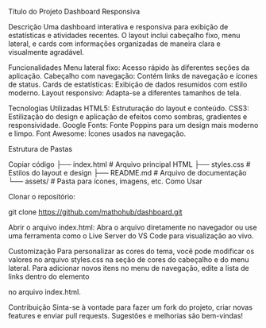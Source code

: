 Título do Projeto
Dashboard Responsiva

Descrição
Uma dashboard interativa e responsiva para exibição de estatísticas e atividades recentes. O layout inclui cabeçalho fixo, menu lateral, e cards com informações organizadas de maneira clara e visualmente agradável.

Funcionalidades
Menu lateral fixo: Acesso rápido às diferentes seções da aplicação.
Cabeçalho com navegação: Contém links de navegação e ícones de status.
Cards de estatísticas: Exibição de dados resumidos com estilo moderno.
Layout responsivo: Adapta-se a diferentes tamanhos de tela.

Tecnologias Utilizadas
HTML5: Estruturação do layout e conteúdo.
CSS3: Estilização do design e aplicação de efeitos como sombras, gradientes e responsividade.
Google Fonts: Fonte Poppins para um design mais moderno e limpo.
Font Awesome: Ícones usados na navegação.

Estrutura de Pastas

Copiar código
├── index.html      # Arquivo principal HTML
├── styles.css      # Estilos do layout e design
├── README.md       # Arquivo de documentação
└── assets/         # Pasta para ícones, imagens, etc.
Como Usar

Clonar o repositório:

git clone https://github.com/mathohub/dashboard.git

Abrir o arquivo index.html:
Abra o arquivo diretamente no navegador ou use uma ferramenta como o Live Server do VS Code para visualização ao vivo.

Customização
Para personalizar as cores do tema, você pode modificar os valores no arquivo styles.css na seção de cores do cabeçalho e do menu lateral.
Para adicionar novos itens no menu de navegação, edite a lista de links dentro do elemento <nav> no arquivo index.html.

Contribuição
Sinta-se à vontade para fazer um fork do projeto, criar novas features e enviar pull requests. Sugestões e melhorias são bem-vindas!

